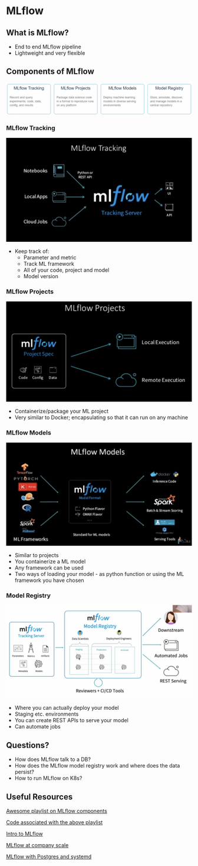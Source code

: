 # MLflow

## What is MLflow?
- End to end MLflow pipeline
- Lightweight and very flexible

## Components of MLflow
![](images/comps2.png)

### MLflow Tracking
![](images/tracking.png)
- Keep track of: 
    -   Parameter and metric
    -   Track ML framework
    -   All of your code, project and model
    -   Model version

### MLflow Projects
![](images/project.png)
- Containerize/package your ML project
- Very similar to Docker; encapsulating so that it can run on any machine

### MLflow Models
![](images/models.png)
- Similar to projects
- You containerize a ML model
- Any framework can be used
- Two ways of loading your model - as python function or using the ML framework you have chosen

### Model Registry
![](images/registry.png)
- Where you can actually deploy your model
- Staging etc. environments
- You can create REST APIs to serve your model
- Can automate jobs

## Questions?
- How does MLflow talk to a DB?
- How does the MLflow model registry work and where does the data persist?
- How to run MLflow on K8s?

## Useful Resources
[Awesome playlist on MLflow components](https://www.youtube.com/watch?v=7TPHJUW9xFo&list=PL6qNEZP_yH2mnbtwmvjuL6EmWhcPyaVlg&ab_channel=IsaacReisIsaacReis)

[Code associated with the above playlist](https://github.com/Isaac4real/MLflow_Experiment)

[Intro to MLflow](https://www.youtube.com/watch?v=6uZcWqsZ2L4&ab_channel=Databricks)

[MLflow at company scale](https://databricks.com/session_eu20/mlflow-at-company-scale)

[MLflow with Postgres and systemd](https://towardsdatascience.com/setup-mlflow-in-production-d72aecde7fef)
